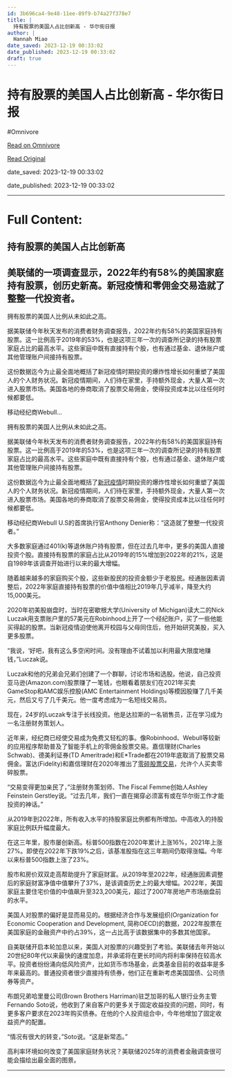 ```yaml
---
id: 3b696ca4-9e48-11ee-89f9-b74a27f378e7
title: |
  持有股票的美国人占比创新高 - 华尔街日报
author: |
  Hannah Miao
date_saved: 2023-12-19 00:33:02
date_published: 2023-12-19 00:33:02
draft: true
---
```


# 持有股票的美国人占比创新高 - 华尔街日报
#Omnivore

[Read on Omnivore](https://omnivore.app/me/-18c812e78e9)

[Read Original](https://cn.wsj.com/amp/articles/%E6%8C%81%E8%82%A1%E7%BE%8E%E5%9B%BD%E4%BA%BA%E5%8D%A0%E6%AF%94%E5%88%9B%E6%96%B0%E9%AB%98-0a8a93e7)

date_saved: 2023-12-19 00:33:02

date_published: 2023-12-19 00:33:02

--- 

# Full Content: 

##  持有股票的美国人占比创新高

## 美联储的一项调查显示，2022年约有58%的美国家庭持有股票，创历史新高。新冠疫情和零佣金交易造就了整整一代投资者。

拥有股票的美国人比例从未如此之高。

据美联储今年秋天发布的消费者财务调查报告，2022年约有58%的美国家庭持有股票。这一比例高于2019年的53%，也是这项三年一次的调查所记录的持有股票家庭占比的最高水平。这些家庭中既有直接持有个股，也有通过基金、退休账户或其他管理账户间接持有股票。

这份数据迄今为止最全面地概括了新冠疫情时期投资的爆炸性增长如何重塑了美国人的个人财务状况。新冠疫情期间，人们待在家里，手持额外现金，大量人第一次进入股票市场。美国各地的券商取消了股票交易佣金，使得投资成本比以往任何时候都要低。

移动经纪商Webull...

拥有股票的美国人比例从未如此之高。

据美联储今年秋天发布的消费者财务调查报告，2022年约有58%的美国家庭持有股票。这一比例高于2019年的53%，也是这项三年一次的调查所记录的持有股票家庭占比的最高水平。这些家庭中既有直接持有个股，也有通过基金、退休账户或其他管理账户间接持有股票。

这份数据迄今为止最全面地概括了[新冠疫情](https://cn.wsj.com/articles/CN-FIN-20200521164214)时期投资的爆炸性增长如何重塑了美国人的个人财务状况。新冠疫情期间，人们待在家里，手持额外现金，大量人第一次进入股票市场。美国各地的券商取消了股票交易佣金，使得投资成本比以往任何时候都要低。

移动经纪商Webull U.S的首席执行官Anthony Denier称：“这造就了整整一代投资者。”

大多数家庭通过401(k)等退休账户持有股票，但在过去几年中，更多的美国人直接投资个股。直接持有股票的家庭占比从2019年的15%增加到2022年的21%，这是自1989年该调查开始进行以来的最大增幅。

随着越来越多的家庭购买个股，这些新股民的投资金额少于老股民。经通胀因素调整后，2022年家庭直接持有股票的价值中值相比2019年几乎减半，降至大约15,000美元。

2020年初美股崩盘时，当时在密歇根大学(University of Michigan)读大二的Nick Luczak用支票账户里的57美元在Robinhood上开了一个经纪账户，买了一些他能买得起的股票。当新冠疫情迫使他离开校园与父母同住后，他开始研究美股，买入更多股票。

“我说，‘好吧，我有这么多空闲时间。没有理由不试着加以利用最大限度地赚钱，”Luczak说。

Luczak和他的兄弟会兄弟们创建了一个群聊，讨论市场和选股。他说，自己投资亚马逊(Amazon.com)股票赚了一笔钱，也眼看着朋友们在2021年买卖GameStop和AMC娱乐控股(AMC Entertainment Holdings)等模因股赚了几千美元，然后又亏了几千美元。他一度考虑成为一名短线交易员。

现在，24岁的Luczak专注于长线投资。他是达拉斯的一名销售员，正在学习成为一名注册财务策划人。

近年来，经纪商已经使交易成为免费又轻松的事。像Robinhood、Webull等较新的应用程序帮助普及了智能手机上的零佣金股票交易。嘉信理财(Charles Schwab)、德美利证券(TD Ameritrade)和E\*Trade都在2019年底取消了股票交易佣金。富达(Fidelity)和嘉信理财在2020年推出了[零碎股票交易](https://cn.wsj.com/articles/CN-MKT-20200807120948)，允许个人买卖零碎股票。

“交易变得更加亲民了，”注册财务策划师、The Fiscal Femme创始人Ashley Feinstein Gerstley说。“过去几年，我们一直在揭穿必须富有或在华尔街工作才能投资的神话。”

从2019年到2022年，所有收入水平的持股家庭比例都有所增加。中高收入的持股家庭比例跃升幅度最大。

在这三年里，股市屡创新高。标普500指数在2020年累计上涨16%，2021年上涨27%。即使在2022年下跌19%之后，该基准股指在这三年期间仍取得涨幅。今年以来标普500指数上涨了23%。

股市和房价双双走高帮助提升了家庭财富。从2019年至2022年，经通胀因素调整后的家庭财富净值中值攀升了37%，是该调查历史上的最大增幅。2022年，美国家庭主要住宅价值的中值飙升至323,200美元，超过了2007年房地产市场崩盘前的水平。

美国人对股票的偏好是显而易见的。根据经济合作与发展组织(Organization for Economic Cooperation and Development, 简称OECD)的数据，2022年股票在美国家庭的金融资产中约占39%，这一占比高于该数据集中的多数其他国家。

自美联储开启本轮加息以来，美国人对股票的兴趣受到了考验。美联储去年开始以20世纪80年代以来最快的速度加息，并承诺将在更长时间内将利率保持在较高水平。投资者纷纷涌向低风险资产，比如货币市场基金，此类基金目前的收益率是多年来最高的。普通投资者很少直接持有债券，他们正在重新考虑美国国债、公司债券等资产。

布朗兄弟哈里曼公司(Brown Brothers Harriman)驻芝加哥的私人银行业务主管Fernando Soto说，他收到了来自客户的更多关于固定收益投资的问题，同时，有更多客户要求在2023年购买债券。在他的个人投资组合中，今年他增加了固定收益资产的配置。

“情况有很大的转变，”Soto说。“这是新常态。”

高利率环境如何改变了美国家庭财务状况？美联储2025年的消费者金融调查很可能会描绘出最全面的图景。

---

